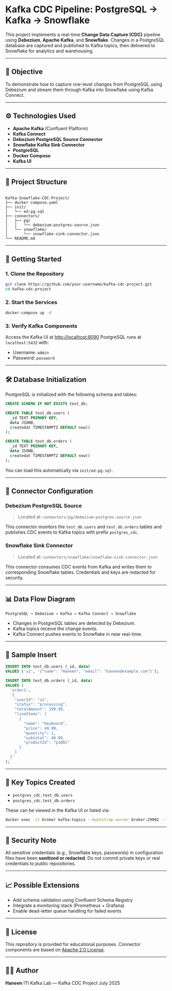 # Kafka CDC Pipeline: PostgreSQL → Kafka → Snowflake

This project implements a real-time **Change Data Capture (CDC)** pipeline using **Debezium**, **Apache Kafka**, and **Snowflake**. Changes in a PostgreSQL database are captured and published to Kafka topics, then delivered to Snowflake for analytics and warehousing.

---

## 📌 Objective

To demonstrate how to capture row-level changes from PostgreSQL using Debezium and stream them through Kafka into Snowflake using Kafka Connect.

---

## ⚙️ Technologies Used

- **Apache Kafka** (Confluent Platform)
- **Kafka Connect**
- **Debezium PostgreSQL Source Connector**
- **Snowflake Kafka Sink Connector**
- **PostgreSQL**
- **Docker Compose**
- **Kafka UI**

---

## 📂 Project Structure

```

Kafka-Snowflake-CDC-Project/
├── docker-compose.yaml
├── init/
│   └── ed-pg.sql
├── connectors/
│   ├── pg/
│   │   └── debezium-postgres-source.json
│   └── snowflake/
│       └── snowflake-sink-connector.json
└── README.md

````

---

## 🚀 Getting Started

### 1. Clone the Repository

```bash
git clone https://github.com/your-username/kafka-cdc-project.git
cd kafka-cdc-project
````

### 2. Start the Services

```bash
docker-compose up -d
```

### 3. Verify Kafka Components

Access the Kafka UI at [http://localhost:8090](http://localhost:8090)
PostgreSQL runs at `localhost:5432` with:

* Username: `admin`
* Password: `password`

---

## 🛠️ Database Initialization

PostgreSQL is initialized with the following schema and tables:

```sql
CREATE SCHEMA IF NOT EXISTS test_db;

CREATE TABLE test_db.users (
  _id TEXT PRIMARY KEY,
  data JSONB,
  createdat TIMESTAMPTZ DEFAULT now()
);

CREATE TABLE test_db.orders (
  _id TEXT PRIMARY KEY,
  data JSONB,
  createdat TIMESTAMPTZ DEFAULT now()
);
```

You can load this automatically via `init/ed-pg.sql`.

---

## 🔌 Connector Configuration

### Debezium PostgreSQL Source

> Located at: `connectors/pg/debezium-postgres-source.json`

This connector monitors the `test_db.users` and `test_db.orders` tables and publishes CDC events to Kafka topics with prefix `postgres_cdc`.

### Snowflake Sink Connector

> Located at: `connectors/snowflake/snowflake-sink-connector.json`

This connector consumes CDC events from Kafka and writes them to corresponding Snowflake tables. Credentials and keys are redacted for security.

---

## 📊 Data Flow Diagram

```
PostgreSQL → Debezium → Kafka → Kafka Connect → Snowflake
```

* Changes in PostgreSQL tables are detected by Debezium.
* Kafka topics receive the change events.
* Kafka Connect pushes events to Snowflake in near real-time.

---

## 🧪 Sample Insert

```sql
INSERT INTO test_db.users (_id, data)
VALUES ('u1', '{"name": "Haneen", "email": "haneen@example.com"}');

INSERT INTO test_db.orders (_id, data)
VALUES (
  'order1',
  '{
    "userId": "u1",
    "status": "processing",
    "totalAmount": 199.99,
    "lineItems": [
      {
        "name": "Keyboard",
        "price": 49.99,
        "quantity": 1,
        "subtotal": 49.99,
        "productId": "p1001"
      }
    ]
  }'
);
```

---

## 🧠 Key Topics Created

* `postgres_cdc.test_db.users`
* `postgres_cdc.test_db.orders`

These can be viewed in the Kafka UI or listed via:

```bash
docker exec -it broker kafka-topics --bootstrap-server broker:29092 --list
```

---

## 🔐 Security Note

All sensitive credentials (e.g., Snowflake keys, passwords) in configuration files have been **sanitized or redacted**. Do not commit private keys or real credentials to public repositories.

---

## 📈 Possible Extensions

* Add schema validation using Confluent Schema Registry
* Integrate a monitoring stack (Prometheus + Grafana)
* Enable dead-letter queue handling for failed events

---

## 📄 License

This repository is provided for educational purposes.
Connector components are based on [Apache 2.0 License](https://www.apache.org/licenses/LICENSE-2.0).

---

## 🙋‍♀️ Author

**Haneen**
ITI Kafka Lab — Kafka CDC Project
July 2025

```

